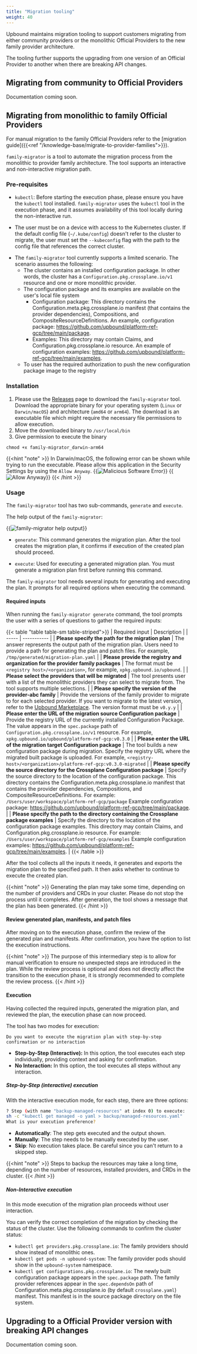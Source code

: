 ```yaml
---
title: "Migration tooling"
weight: 40
---
```


Upbound maintains migration tooling to support customers migrating from either
community providers or the monolithic Official Providers to the new family
provider architecture.

The tooling further supports the upgrading from one version of an Official
Provider to another when there are breaking API changes.

## Migrating from community to Official Providers

Documentation coming soon.

## Migrating from monolithic to family Official Providers

For manual migration to the family Official Providers refer to the
[migration guide]({{<ref "/knowledge-base/migrate-to-provider-families">}}).

`family-migrator` is a tool to automate the migration process from the
monolithic to provider family architecture. The tool supports an interactive and
non-interactive migration path.

### Pre-requisites

- `kubectl`: Before starting the execution phase, please ensure you have the
`kubectl` tool installed. `family-migrator` uses the `kubectl` tool in the
execution phase, and it assumes availability of this tool locally during the
non-interactive run.
<!-- vale Upbound.Spelling = NO -->
<!-- vale gitlab.SubstitutionWarning = NO -->
<!-- ignore "kubeconfig" -->
- The user must be on a device with access to the Kubernetes cluster. If the
default config file (`~/.kube/config`) doesn't refer to the cluster to migrate,
the user must set the `--kubeconfig` flag with the path to the config file that
references the correct cluster.
<!-- vale Upbound.Spelling = YES -->
<!-- vale gitlab.SubstitutionWarning = YES -->
- The `family-migrator` tool currently supports a limited scenario. The scenario
assumes the following:
  - The cluster contains an installed configuration package. In other
  words, the cluster has a `Configuration.pkg.crossplane.io/v1` resource
  and one or more monolithic provider.
  - The configuration package and its examples are available on the user's local
  file system
    - Configuration package: This directory contains the
    Configuration.meta.pkg.crossplane.io manifest (that contains the provider
    dependencies), Compositions, and CompositeResourceDefinitions. An example,
    configuration package:
    https://github.com/upbound/platform-ref-gcp/tree/main/package.
    - Examples: This directory may contain Claims, and
    Configuration.pkg.crossplane.io resource. An example of configuration
    examples: https://github.com/upbound/platform-ref-gcp/tree/main/examples.
  - To user has the required authorization to push the new configuration package
  image to the registry

### Installation

1. Please use the [Releases] page to download the `family-migrator` tool. Download
the appropriate binary for your operating system (`Linux` or `Darwin/macOS`) and
architecture (`amd64` or `arm64`). The download is an executable file
which might require the necessary file permissions to allow execution.
2. Move the downloaded binary to `/usr/local/bin`
3. Give permission to execute the binary
```shell
chmod +x family-migrator_darwin-arm64
```

{{<hint "note" >}}
In Darwin/macOS, the following error can be shown while trying to run the
executable. Please allow this application in the Security Settings by using the
`Allow Anyway`.
{{<img src="providers/images/malicious-software.jpeg" alt="Malicious Software Error" size="tiny">}}
{{<img src="providers/images/allow-anyway.jpeg" alt="Allow Anyway" size="small">}}
{{< /hint >}}

### Usage

The `family-migrator` tool has two sub-commands, `generate` and `execute`.

The help output of the `family-migrator`:

{{<img src="providers/images/family-migrator-help.jpeg" alt="family-migrator help output" size="medium">}}

- `generate`: This command generates the migration plan. After the tool creates
the migration plan, it confirms if execution of the created plan should proceed.

- `execute`: Used for executing a generated migration plan. You must generate a
migration plan first before running this command.

The `family-migrator` tool needs several inputs for generating and executing the
plan. It prompts for all required options when executing the command.

#### Required inputs

When running the `family-migrator generate` command, the tool prompts the
user with a series of questions to gather the required inputs:

<!-- vale Google.Will = NO -->
<!-- vale gitlab.FutureTense = NO -->
<!-- vale write-good.Passive = NO -->
{{< table "table table-sm table-striped">}}
| Required input | Description |
| ----- | ----------- |
| **Please specify the path for the migration plan** | The answer represents the output path of the migration plan. Users need to provide a path for generating the plan and patch files. For example, `/tmp/generated/migration-plan.yaml` |
| **Please provide the registry and organization for the provider family packages** | The format must be `<registry host>/<organization>`, for example, `xpkg.upbound.io/upbound`. |
| **Please select the providers that will be migrated** | The tool presents user with a list of the monolithic providers they can select to migrate from. The tool supports multiple selections. |
| **Please specify the version of the provider-abc family** | Provide the versions of the family provider to migrate to for each selected provider. If you want to migrate to the latest version, refer to the [Upbound Marketplace](https://marketplace.upbound.io). The version format must be `v0.y.y` |
| **Please enter the URL of the migration source Configuration package** | Provide the registry URL of the currently installed Configuration Package. The value appears in the `spec.package` path of `Configuration.pkg.crossplane.io/v1` resource. For example, `xpkg.upbound.io/upbound/platform-ref-gcp:v0.3.0` |
| **Please enter the URL of the migration target Configuration package** | The tool builds a new configuration package during migration. Specify the registry URL where the migrated built package is uploaded. For example, `<registry-host>/<organization>/platform-ref-gcp:v0.3.0-migrated` |
| **Please specify the source directory for the Crossplane Configuration package** | Specify the source directory to the location of the configuration package. This directory contains the Configuration.meta.pkg.crossplane.io manifest that contains the provider dependencies, Compositions, and CompositeResourceDefinitions. For example: `/Users/user/workspace/platform-ref-gcp/package` Example configuration package: https://github.com/upbound/platform-ref-gcp/tree/main/package. |
| **Please specify the path to the directory containing the Crossplane package examples** | Specify the directory to the location of the configuration package examples. This directory may contain Claims, and Configuration.pkg.crossplane.io resource. For example: `/Users/user/workspace/platform-ref-gcp/examples` Example configuration examples: https://github.com/upbound/platform-ref-gcp/tree/main/examples. |
{{< /table >}}
<!-- vale Google.Will = YES -->
<!-- vale gitlab.FutureTense = YES -->
<!-- vale write-good.Passive = YES -->

After the tool collects all the inputs it needs, it generates and exports the
migration plan to the specified path. It then asks whether to continue to
execute the created plan.

{{<hint "note" >}}
Generating the plan may take some time, depending on the number of providers and
CRDs in your cluster. Please do not stop the process until it completes. After
generation, the tool shows a message that the plan has been generated.
{{< /hint >}}

#### Review generated plan, manifests, and patch files

After moving on to the execution phase, confirm the review of the generated
plan and manifests. After confirmation, you have the
option to list the execution instructions.

{{<hint "note" >}}
The purpose of this intermediary step is to allow for manual verification to ensure
no unexpected steps are introduced in the plan. While the review process is optional
and does not directly affect the transition to the execution phase, it is strongly
recommended to complete the review process.
{{< /hint >}}

#### Execution

Having collected the required inputs, generated the migration plan, and reviewed the plan,
the execution phase can now proceed.

The tool has two modes for execution:

`Do you want to execute the migration plan with step-by-step confirmation or
no interaction`

- **Step-by-Step (Interactive):** In this option, the tool executes each step
individually, providing context and asking for confirmation.
- **No Interaction:** In this option, the tool executes all steps without any
interaction.

##### Step-by-Step (interactive) execution

With the interactive execution mode, for each step, there are three options:

```bash
? Step (with name "backup-managed-resources" at index 0) to execute:
sh -c "kubectl get managed -o yaml > backup/managed-resources.yaml"
What is your execution preference?
```

- **Automatically**: The step gets executed and the output shown.
- **Manually**: The step needs to be manually executed by the user.
- **Skip**: No execution takes place. Be careful since you can't return
to a skipped step.

{{<hint "note" >}}
Steps to backup the resources may take a long time, depending on the number of
resources, installed providers, and CRDs in the cluster.
{{< /hint >}}

##### Non-Interactive execution

In this mode execution of the migration plan proceeds without user interaction.

You can verify the correct completion of the migration by checking
the status of the cluster. Use the following commands to confirm the cluster
status:

- `kubectl get providers.pkg.crossplane.io`: The family
providers should show instead of monolithic ones.
- `kubectl get pods -n upbound-system`: The family
provider pods should show in the `upbound-system` namespace.
- `kubectl get configurations.pkg.crossplane.io`: The newly built configuration
package appears in the `spec.package` path. The family provider references
appear in the `spec.dependsOn` path of Configuration.meta.pkg.crossplane.io
(by default `crossplane.yaml`) manifest. This manifest is in the source package
directory on the file system.

## Upgrading to a Official Provider version with breaking API changes

Documentation coming soon.

[Releases]: https://github.com/upbound/extensions-migration/releases
